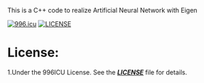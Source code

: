This is a C++ code to realize Artificial Neural Network with Eigen

<a href="https://996.icu"><img src="https://img.shields.io/badge/link-996.icu-red.svg" alt="996.icu"></a>
[![LICENSE](https://img.shields.io/badge/license-Anti%20996-blue.svg)](https://github.com/996icu/996.ICU/blob/master/LICENSE)

# License:
1.Under the 996ICU License. See the ***[LICENSE](https://github.com/996icu/996.ICU/blob/master/LICENSE)*** file for details.
